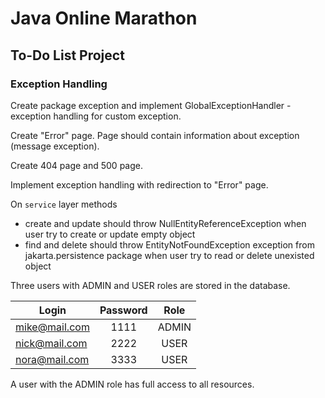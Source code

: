 # Java Online Marathon

## To-Do List Project

### Exception Handling

Create package exception and implement GlobalExceptionHandler - exception handling for custom exception.

Create "Error" page. 
Page should contain information about exception (message exception).

Create 404 page and 500 page.

Implement exception handling with redirection to "Error" page.

On `service` layer methods

- create and update should throw NullEntityReferenceException when user try to create or update empty object
- find and delete should throw EntityNotFoundException exception from jakarta.persistence package when user try to read or delete unexisted object



Three users with ADMIN and USER roles are stored in the database.

| Login         | Password | Role  |
|---------------|:--------:|:-----:|
| mike@mail.com |   1111   | ADMIN |
| nick@mail.com |   2222   | USER  |
| nora@mail.com |   3333   | USER  |

A user with the ADMIN role has full access to all resources.
